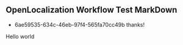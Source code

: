 ## OpenLocalization Workflow Test MarkDown
* 6ae59535-634c-46eb-97f4-565fa70cc49b 
thanks!

Hello world